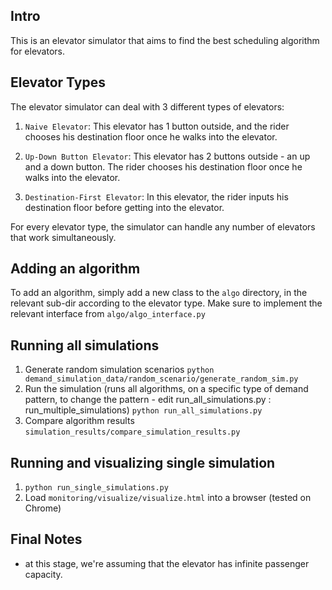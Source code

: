 Intro
----
This is an elevator simulator that aims to find the best scheduling algorithm for elevators.  

Elevator Types
--------------

The elevator simulator can deal with 3 different types of elevators: 
1. `Naive Elevator`:
This elevator has 1 button outside, and the rider chooses his destination floor once he walks into the elevator.

2. `Up-Down Button Elevator`:
This elevator has 2 buttons outside - an up and a down button. The rider chooses his destination floor once he walks into the elevator.


3. `Destination-First Elevator`:
In this elevator, the rider inputs his destination floor before getting into the elevator.

For every elevator type, the simulator can handle any number of elevators that work simultaneously.

Adding an algorithm
-------------------
To add an algorithm, simply add a new class to the `algo` directory, in the relevant sub-dir according to the elevator type.
Make sure to implement the relevant interface from `algo/algo_interface.py`

Running all simulations
-----------------------
1. Generate random simulation scenarios
`python demand_simulation_data/random_scenario/generate_random_sim.py`
2. Run the simulation (runs all algorithms, on a specific type of demand pattern, to change the pattern - edit run_all_simulations.py : run_multiple_simulations)
`python run_all_simulations.py`
3. Compare algorithm results
`simulation_results/compare_simulation_results.py` 

Running and visualizing single simulation
-----------------------------------------
1. `python run_single_simulations.py`
2. Load `monitoring/visualize/visualize.html` into a browser (tested on Chrome)

Final Notes
-----------
- at this stage, we're assuming that the elevator has infinite passenger capacity.